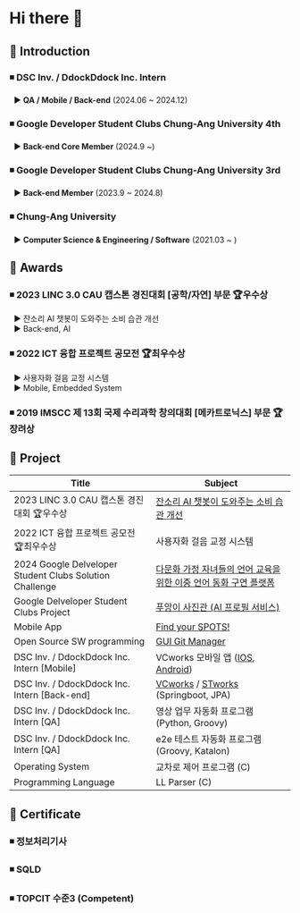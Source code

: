 # Hi there 👋

## 📌 Introduction
### ◾ DSC Inv. / DdockDdock Inc. Intern  
&nbsp; ▶️ **QA / Mobile / Back-end** (2024.06 ~ 2024.12)  

### ◾ Google Developer Student Clubs Chung-Ang University 4th   
&nbsp; ▶️ **Back-end Core Member** (2024.9 ~)  

### ◾ Google Developer Student Clubs Chung-Ang University 3rd   
&nbsp; ▶️ **Back-end Member** (2023.9 ~ 2024.8)  

### ◾ Chung-Ang University   
&nbsp; ▶️ **Computer Science & Engineering / Software** (2021.03 ~ )

## 📌 Awards
### ◾ **2023 LINC 3.0 CAU 캡스톤 경진대회 [공학/자연] 부문 🏆우수상**   
&nbsp; ▶️ 잔소리 AI 챗봇이 도와주는 소비 습관 개선  
&nbsp; ▶️ Back-end, AI  

### ◾ **2022 ICT 융합 프로젝트 공모전 🏆최우수상**   
&nbsp; ▶️ 사용자화 걸음 교정 시스템   
&nbsp; ▶️ Mobile, Embedded System  

### ◾ **2019 IMSCC 제 13회 국제 수리과학 창의대회 [메카트로닉스] 부문 🏆장려상**  


## 📌 Project
|Title|Subject|
|---|---|
|2023 LINC 3.0 CAU 캡스톤 경진대회 🏆우수상|[잔소리 AI 챗봇이 도와주는 소비 습관 개선](https://github.com/alsrudrl1220/Walletty)|
|2022 ICT 융합 프로젝트 공모전 🏆최우수상 |사용자화 걸음 교정 시스템|
|2024 Google Delveloper Student Clubs Solution Challenge|[다문화 가정 자녀들의 언어 교육을 위한 이중 언어 동화 구연 플랫폼](https://github.com/GDSC-CAU/FTIsland-BE)|
|Google Delveloper Student Clubs Project|[푸앙이 사진관 (AI 프로필 서비스)](https://github.com/GDSC-CAU/PuangFilm-BE)|
|Mobile App|[Find your SPOTS!](https://github.com/SpotSpots/spots_front)|
|Open Source SW programming|[GUI Git Manager](https://github.com/alsrudrl1220/GUI-Git-Manager)|
|DSC Inv. / DdockDdock Inc. Intern [Mobile]|VCworks 모바일 앱 ([IOS](https://apps.apple.com/kr/app/vcworks/id6738978723), [Android](https://play.google.com/store/apps/details?id=com.vcworks.mobile&hl=ko))|
|DSC Inv. / DdockDdock Inc. Intern [Back-end]|[VCworks](https://vcworks.kr/cm0001?returnUrl=JTJG) / [STworks](https://stworks.kr/scm001) (Springboot, JPA)|
|DSC Inv. / DdockDdock Inc. Intern [QA]|영상 업무 자동화 프로그램 (Python, Groovy)|
|DSC Inv. / DdockDdock Inc. Intern [QA]|e2e 테스트 자동화 프로그램 (Groovy, Katalon)|
|Operating System|교차로 제어 프로그램 (C)|
|Programming Language|LL Parser (C) |

## 📌 Certificate
### ◾ 정보처리기사  
### ◾ SQLD  
### ◾ TOPCIT 수준3 (Competent)  

<!--
**alsrudrl1220/alsrudrl1220** is a ✨ _special_ ✨ repository because its `README.md` (this file) appears on your GitHub profile.

Here are some ideas to get you started:

- 🔭 I’m currently working on ...
- 🌱 I’m currently learning ...
- 👯 I’m looking to collaborate on ...
- 🤔 I’m looking for help with ...
- 💬 Ask me about ...
- 📫 How to reach me: ...
- 😄 Pronouns: ...
- ⚡ Fun fact: ...


|Period|Title|Subject|
|------|---|---|
|23.09 ~ 23.12|2023 LINC 3.0 CAU 캡스톤 경진대회 🏆우수상|잔소리 AI 챗봇이 도와주는 소비 습관 개선|
|22.01 ~ 22.04|2022 ICT 융합 프로젝트 공모전 🏆최우수상 |사용자화 걸음 교정 시스템|
|24.01 ~ 24.02|2024 Google Delveloper Student Clubs Solution Challenge|다문화 가정 자녀들의 언어 교육을 위한 이중 언어 동화 구연 플랫폼|
|24.07 ~ 24.09|Google Delveloper Student Clubs|푸앙이 사진관 (AI 프로필 서비스)|
|23.11 ~ 24.12||Find your SPOTS!|
|23.04 ~ 23.06||GUI Git Manager|
|24.09 ~ 24.12||VC Works 모바일 앱 (IOS, Android)|
|24.07||영상 업무 자동화 프로그램|
|23.05||교차로 제어 프로그램|
|22.11||LL Parser|


CECOM
GDSC
chAOS
CLUG


[![Top Langs](https://github-readme-stats.vercel.app/api/top-langs/?username=alsrudrl1220)](https://github.com/anuraghazra/github-readme-stats)

-->
